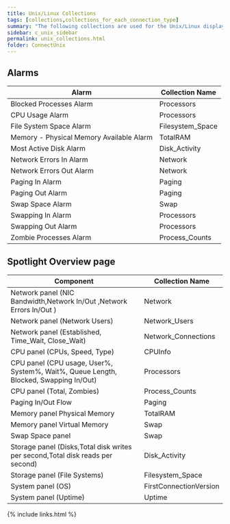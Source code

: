 ```yaml
---
title: Unix/Linux Collections
tags: [collections,collections_for_each_connection_type]
summary: "The following collections are used for the Unix/Linux displays."
sidebar: c_unix_sidebar
permalink: unix_collections.html
folder: ConnectUnix
---
```



## Alarms

Alarm     | Collection Name
----------|----------------
Blocked Processes Alarm	| Processors
CPU Usage Alarm	| Processors
File System Space Alarm	| Filesystem_Space
Memory - Physical Memory Available Alarm | TotalRAM
Most Active Disk Alarm | Disk_Activity
Network Errors In Alarm	| Network
Network Errors Out Alarm | Network
Paging In Alarm | Paging
Paging Out Alarm | Paging
Swap Space Alarm | Swap
Swapping In Alarm | Processors
Swapping Out Alarm | Processors
Zombie Processes Alarm | Process_Counts


## Spotlight Overview page

Component | Collection Name
----------|----------------
Network panel (NIC Bandwidth,Network In/Out ,Network Errors In/Out ) | Network
Network panel (Network Users) | Network_Users
Network panel (Established, Time_Wait, Close_Wait) | Network_Connections
CPU panel (CPUs, Speed, Type) | CPUInfo
CPU panel (CPU usage, User%, System%, Wait%, Queue Length, Blocked, Swapping In/Out) | Processors
CPU panel (Total, Zombies) | Process_Counts
Paging In/Out Flow | Paging
Memory panel Physical Memory | TotalRAM
Memory panel Virtual Memory	| Swap
Swap Space panel | Swap
Storage panel (Disks,Total disk writes per second,Total disk reads per second) | Disk_Activity
Storage panel (File Systems) | Filesystem_Space
System panel (OS) | FirstConnectionVersion
System panel (Uptime) | Uptime

{% include links.html %}
